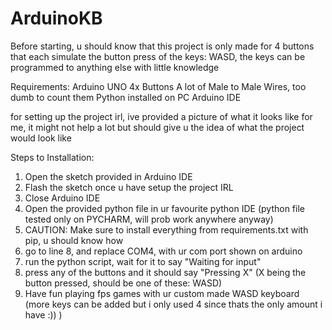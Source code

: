 # ArduinoKB

Before starting, u should know that this project is only made for 4 buttons that each simulate the button press of the keys: WASD, the keys can be programmed to anything else with little knowledge

Requirements:
Arduino UNO
4x Buttons
A lot of Male to Male Wires, too dumb to count them
Python installed on PC
Arduino IDE

for setting up the project irl, ive provided a picture of what it looks like for me, it might not help a lot but should give u the idea of what the project would look like

Steps to Installation:
1. Open the sketch provided in Arduino IDE
2. Flash the sketch once u have setup the project IRL
3. Close Arduino IDE
4. Open the provided python file in ur favourite python IDE (python file tested only on PYCHARM, will prob work anywhere anyway)
5. CAUTION: Make sure to install everything from requirements.txt with pip, u should know how
6. go to line 8, and replace COM4, with ur com port shown on arduino
7. run the python script, wait for it to say "Waiting for input"
9. press any of the buttons and it should say "Pressing X" (X being the button pressed, should be one of these: WASD)
10. Have fun playing fps games with ur custom made WASD keyboard (more keys can be added but i only used 4 since thats the only amount i have :)) )
